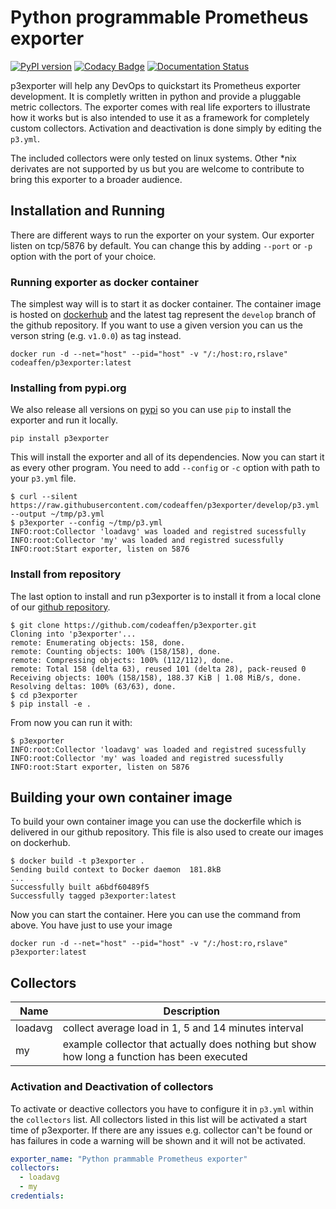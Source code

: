 # Python programmable Prometheus exporter

[![PyPI version](https://badge.fury.io/py/p3exporter.svg)](https://badge.fury.io/py/p3exporter)
[![Codacy Badge](https://app.codacy.com/project/badge/Grade/0c608f1a8a18412ba2031853b8963be7)](https://www.codacy.com/gh/codeaffen/p3exporter/dashboard?utm_source=github.com&amp;utm_medium=referral&amp;utm_content=codeaffen/p3exporter&amp;utm_campaign=Badge_Grade)
[![Documentation Status](https://readthedocs.org/projects/p3exporter/badge/?version=develop)](https://p3exporter.readthedocs.io/en/latest/?badge=latest)

p3exporter will help any DevOps to quickstart its Prometheus exporter development. It is completly written in python and provide a pluggable metric collectors.
The exporter comes with real life exporters to illustrate how it works but is also intended to use it as a framework for completely custom collectors.
Activation and deactivation is done simply by editing the `p3.yml`.

The included collectors were only tested on linux systems. Other \*nix derivates are not supported by us but you are welcome to contribute to bring this exporter to a broader audience.

## Installation and Running

There are different ways to run the exporter on your system. Our exporter listen on tcp/5876 by default. You can change this by adding `--port` or `-p` option with the port of your choice.

### Running exporter as docker container

The simplest way will is to start it as docker container.
The container image is hosted on [dockerhub](https://hub.docker.com/r/codeaffen/p3exporter) and the latest tag represent the `develop` branch of the github repository.
If you want to use a given version you can us the verson string (e.g. `v1.0.0`) as tag instead.

```text
docker run -d --net="host" --pid="host" -v "/:/host:ro,rslave" codeaffen/p3exporter:latest
```

### Installing from pypi.org

We also release all versions on [pypi](https://pypi.org/project/p3exporter/) so you can use `pip` to install the exporter and run it locally.

```text
pip install p3exporter
```

This will install the exporter and all of its dependencies. Now you can start it as every other program. You need to add `--config` or `-c` option with path to your `p3.yml` file.

```text
$ curl --silent https://raw.githubusercontent.com/codeaffen/p3exporter/develop/p3.yml --output ~/tmp/p3.yml
$ p3exporter --config ~/tmp/p3.yml
INFO:root:Collector 'loadavg' was loaded and registred sucessfully
INFO:root:Collector 'my' was loaded and registred sucessfully
INFO:root:Start exporter, listen on 5876
```

### Install from repository

The last option to install and run p3exporter is to install it from a local clone of our [github repository](https://github.com/codeaffen/p3exporter).

```text
$ git clone https://github.com/codeaffen/p3exporter.git
Cloning into 'p3exporter'...
remote: Enumerating objects: 158, done.
remote: Counting objects: 100% (158/158), done.
remote: Compressing objects: 100% (112/112), done.
remote: Total 158 (delta 63), reused 101 (delta 28), pack-reused 0
Receiving objects: 100% (158/158), 188.37 KiB | 1.08 MiB/s, done.
Resolving deltas: 100% (63/63), done.
$ cd p3exporter
$ pip install -e .
```

From now you can run it with:

```text
$ p3exporter
INFO:root:Collector 'loadavg' was loaded and registred sucessfully
INFO:root:Collector 'my' was loaded and registred sucessfully
INFO:root:Start exporter, listen on 5876
```

## Building your own container image

To build your own container image you can use the dockerfile which is delivered in our github repository.
This file is also used to create our images on dockerhub.

```text
$ docker build -t p3exporter .
Sending build context to Docker daemon  181.8kB
...
Successfully built a6bdf60489f5
Successfully tagged p3exporter:latest
```

Now you can start the container. Here you can use the command from above. You have just to use your image

```text
docker run -d --net="host" --pid="host" -v "/:/host:ro,rslave" p3exporter:latest
```

## Collectors

Name | Description
---- | -----------
loadavg | collect average load in 1, 5 and 14 minutes interval
my | example collector that actually does nothing but show how long a function has been executed

### Activation and Deactivation of collectors

To activate or deactive collectors you have to configure it in `p3.yml` within the `collectors` list. All collectors listed in this list will be activated a start time of p3exporter. If there are any issues e.g. collector can't be found or has failures in code a warning will be shown and it will not be activated.

```yaml
exporter_name: "Python prammable Prometheus exporter"
collectors:
  - loadavg
  - my
credentials:
```
